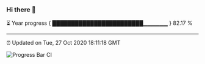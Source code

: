 ### Hi there 👋

⏳ Year progress { ████████████████████████▁▁▁▁▁▁ } 82.17 %

---

⏰ Updated on Tue, 27 Oct 2020 18:11:18 GMT

![Progress Bar CI](https://github.com/liununu/liununu/workflows/Progress%20Bar%20CI/badge.svg)

